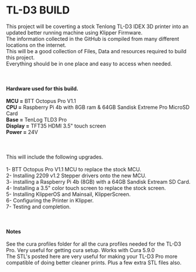 # TL-D3 BUILD

This project will be coverting a stock Tenlong TL-D3 IDEX 3D printer into an updated better running machine using Klipper Firmware.<br>
The information collected in the GitHub is compiled from many different locations on the internet.<br>
This will be a good collection of Files, Data and resources required to build this project.<br>
Everything should be in one place and easy to access when needed.<br>
<br><br><br>
<b>Hardware used for this build.</b><br>
<br>
<b>MCU =</b> BTT Octopus Pro V1.1<br>
<b>CPU =</b> Raspberry Pi 4b with 8GB ram & 64GB Sandisk Extreme Pro MicroSD Card<br>
<b>Base =</b> TenLog TLD3 Pro<br>
<b>Display =</b> TFT35 HDMI 3.5" touch screen<br>
<b>Power =</b> 24V<br>
<br><br><br>
This will include the following upgrades.<br>
<br>
1- BTT Octopus Pro V1.1 MCU to replace the stock MCU.<br>
2- Installing 2209 v1.2 Stepper drivers onto the new MCU.<br>
3- installing a Raspberry Pi 4b (8GB) with a 64GB Sandisk Extream SD Card.<br>
4- Installing a 3.5" color touch screen to replace the stock screen.<br>
5- Installing KlipperOS and Mainsail, KlipperScreen.<br>
6- Configuring the Printer in Klipper.<br>
7- Testing and completion.<br>
<br><br><br>
<b>Notes</b><br>
<br>
See the cura profiles folder for all the cura profiles needed for the TL-D3 Pro. Very useful for getting cura setup. Works with Cura 5.9.0<br>
The STL's posted here are very useful for making your TL-D3 Pro more compatible of doing better cleaner prints. Plus a few extra STL files also.<br>
<br>